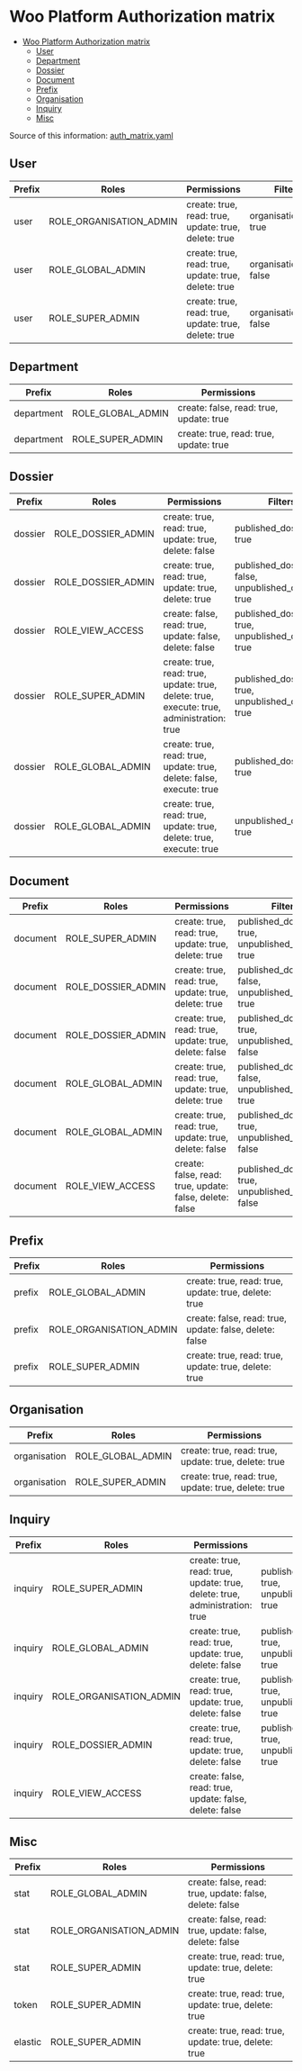 # Woo Platform Authorization matrix

<!-- TOC -->
- [Woo Platform Authorization matrix](#woo-platform-authorization-matrix)
  - [User](#user)
  - [Department](#department)
  - [Dossier](#dossier)
  - [Document](#document)
  - [Prefix](#prefix)
  - [Organisation](#organisation)
  - [Inquiry](#inquiry)
  - [Misc](#misc)
<!-- TOC -->

Source of this information: [auth_matrix.yaml](../config/packages/auth_matrix.yaml)

## User

| **Prefix** | **Roles**               | **Permissions**                                      | **Filters**              |
|------------|-------------------------|------------------------------------------------------|--------------------------|
| user       | ROLE_ORGANISATION_ADMIN | create: true, read: true, update: true, delete: true | organisation_only: true  |
| user       | ROLE_GLOBAL_ADMIN       | create: true, read: true, update: true, delete: true | organisation_only: false |
| user       | ROLE_SUPER_ADMIN        | create: true, read: true, update: true, delete: true | organisation_only: false |

## Department

| **Prefix** | **Roles**         | **Permissions**                         |                          |
|------------|-------------------|-----------------------------------------|--------------------------|
| department | ROLE_GLOBAL_ADMIN | create: false, read: true, update: true |                          |
| department | ROLE_SUPER_ADMIN  | create: true, read: true, update: true  |                          |

## Dossier

| **Prefix** | **Roles**          | **Permissions**                                                                           | **Filters**                                           |
|------------|--------------------|-------------------------------------------------------------------------------------------|-------------------------------------------------------|
| dossier    | ROLE_DOSSIER_ADMIN | create: true, read: true, update: true, delete: false                                     | published_dossiers: true                              |
| dossier    | ROLE_DOSSIER_ADMIN | create: true, read: true, update: true, delete: true                                      | published_dossiers: false, unpublished_dossiers: true |
| dossier    | ROLE_VIEW_ACCESS   | create: false, read: true, update: false, delete: false                                   | published_dossiers: true, unpublished_dossiers: true  |
| dossier    | ROLE_SUPER_ADMIN   | create: true, read: true, update: true, delete: true, execute: true, administration: true | published_dossiers: true, unpublished_dossiers: true  |
| dossier    | ROLE_GLOBAL_ADMIN  | create: true, read: true, update: true, delete: false, execute: true                      | published_dossiers: true                              |
| dossier    | ROLE_GLOBAL_ADMIN  | create: true, read: true, update: true, delete: true, execute: true                       | unpublished_dossiers: true                            |

## Document

| **Prefix** | **Roles**          | **Permissions**                                         | **Filters**                                           |
|------------|--------------------|---------------------------------------------------------|-------------------------------------------------------|
| document   | ROLE_SUPER_ADMIN   | create: true, read: true, update: true, delete: true    | published_dossiers: true, unpublished_dossiers: true  |
| document   | ROLE_DOSSIER_ADMIN | create: true, read: true, update: true, delete: true    | published_dossiers: false, unpublished_dossiers: true |
| document   | ROLE_DOSSIER_ADMIN | create: true, read: true, update: true, delete: false   | published_dossiers: true, unpublished_dossiers: false |
| document   | ROLE_GLOBAL_ADMIN  | create: true, read: true, update: true, delete: true    | published_dossiers: false, unpublished_dossiers: true |
| document   | ROLE_GLOBAL_ADMIN  | create: true, read: true, update: true, delete: false   | published_dossiers: true, unpublished_dossiers: false |
| document   | ROLE_VIEW_ACCESS   | create: false, read: true, update: false, delete: false | published_dossiers: true, unpublished_dossiers: false |

## Prefix

| **Prefix** | **Roles**               | **Permissions**                                         |
|------------|-------------------------|---------------------------------------------------------|
| prefix     | ROLE_GLOBAL_ADMIN       | create: true, read: true, update: true, delete: true    |
| prefix     | ROLE_ORGANISATION_ADMIN | create: false, read: true, update: false, delete: false |
| prefix     | ROLE_SUPER_ADMIN        | create: true, read: true, update: true, delete: true    |

## Organisation

| **Prefix**   | **Roles**         | **Permissions**                                      |
|--------------|-------------------|------------------------------------------------------|
| organisation | ROLE_GLOBAL_ADMIN | create: true, read: true, update: true, delete: true |
| organisation | ROLE_SUPER_ADMIN  | create: true, read: true, update: true, delete: true |

## Inquiry

| **Prefix** | **Roles**               | **Permissions**                                                            | **Filters**                                          |
|------------|-------------------------|----------------------------------------------------------------------------|------------------------------------------------------|
| inquiry    | ROLE_SUPER_ADMIN        | create: true, read: true, update: true, delete: true, administration: true | published_dossiers: true, unpublished_dossiers: true |
| inquiry    | ROLE_GLOBAL_ADMIN       | create: true, read: true, update: true, delete: false                      | published_dossiers: true, unpublished_dossiers: true |
| inquiry    | ROLE_ORGANISATION_ADMIN | create: true, read: true, update: true, delete: false                      | published_dossiers: true, unpublished_dossiers: true |
| inquiry    | ROLE_DOSSIER_ADMIN      | create: true, read: true, update: true, delete: false                      | published_dossiers: true, unpublished_dossiers: true |
| inquiry    | ROLE_VIEW_ACCESS        | create: false, read: true, update: false, delete: false                    |                                                      |

## Misc

| **Prefix** | **Roles**               | **Permissions**                                         |
|------------|-------------------------|---------------------------------------------------------|
| stat       | ROLE_GLOBAL_ADMIN       | create: false, read: true, update: false, delete: false |
| stat       | ROLE_ORGANISATION_ADMIN | create: false, read: true, update: false, delete: false |
| stat       | ROLE_SUPER_ADMIN        | create: true, read: true, update: true, delete: true    |
| token      | ROLE_SUPER_ADMIN        | create: true, read: true, update: true, delete: true    |
| elastic    | ROLE_SUPER_ADMIN        | create: true, read: true, update: true, delete: true    |
